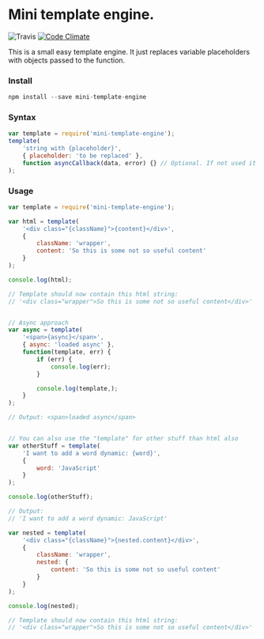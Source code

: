 Mini template engine.
===========
![Travis](https://travis-ci.org/bjarneo/mini-template-engine.svg?branch=master) 
[![Code Climate](https://codeclimate.com/github/bjarneo/mini-template-engine/badges/gpa.svg)](https://codeclimate.com/github/bjarneo/mini-template-engine)
<br />

This is a small easy template engine. It just replaces variable placeholders with objects passed to the function.

### Install
```javascript
npm install --save mini-template-engine
```

### Syntax
```javascript
var template = require('mini-template-engine');
template(
    'string with {placeholder}',
    { placeholder: 'to be replaced' },
    function asyncCallback(data, error) {} // Optional. If not used it'll be blocking.
);
```


### Usage
```javascript
var template = require('mini-template-engine');

var html = template(
    '<div class="{className}">{content}</div>',
    {
        className: 'wrapper',
        content: 'So this is some not so useful content'
    }
);

console.log(html);

// Template should now contain this html string:
// '<div class="wrapper">So this is some not so useful content</div>'


// Async approach
var async = template(
    '<span>{async}</span>',
    { async: 'loaded async' },
    function(template, err) {
        if (err) {
            console.log(err);
        }

        console.log(template,);
    }
);

// Output: <span>loaded async</span>


// You can also use the "template" for other stuff than html also
var otherStuff = template(
    'I want to add a word dynamic: {word}',
    {
        word: 'JavaScript'
    }
);

console.log(otherStuff);

// Output:
// 'I want to add a word dynamic: JavaScript'

var nested = template(
    '<div class="{className}">{nested.content}</div>',
    {
        className: 'wrapper',
        nested: {
            content: 'So this is some not so useful content'
        }
    }
);

console.log(nested);

// Template should now contain this html string:
// '<div class="wrapper">So this is some not so useful content</div>'

```
